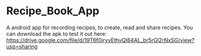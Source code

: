 # Recipe_Book_App
A android app for recording recipes, to create, read and share recipes.
You can download the apk to test it out here:
https://drive.google.com/file/d/19T6f0jryvEthyQI64AL_br5rGl2rNxSG/view?usp=sharing
